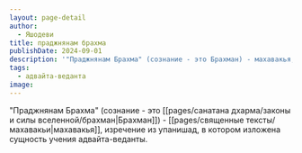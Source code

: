 ```yaml
---
layout: page-detail
author:
  - Яшодеви
title: праджнянам брахма
publishDate: 2024-09-01
description: '"Праджнянам Брахма" (сознание - это Брахман) - махавакья, изречение из упанишад, в котором изложена сущность учения адвайта-веданты.'
tags:
  - адвайта-веданта
image:
---
```

"Праджнянам Брахма" (сознание - это [[pages/санатана дхарма/законы и силы вселенной/брахман|Брахман]]) - [[pages/священные тексты/махавакьи|махавакья]], изречение из упанишад, в котором изложена сущность учения адвайта-веданты.

